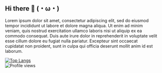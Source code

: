 <!--
### Hi there 👋
-->
## Hi there 👋 (・ω・)

Lorem ipsum dolor sit amet, consectetur adipiscing elit, sed do eiusmod tempor incididunt ut labore et dolore magna aliqua. Ut enim ad minim veniam, quis nostrud exercitation ullamco laboris nisi ut aliquip ex ea commodo consequat. Duis aute irure dolor in reprehenderit in voluptate velit esse cillum dolore eu fugiat nulla pariatur. Excepteur sint occaecat cupidatat non proident, sunt in culpa qui officia deserunt mollit anim id est laborum.

<!-- [richeyphu's GitHub stats](https://github-readme-stats.vercel.app/api?username=richeyphu&show_icons=true) -->
<!-- [![richeyphu's wakatime stats](https://github-readme-stats.vercel.app/api/wakatime?username=richeyphu)](https://github.com/anuraghazra/github-readme-stats) -->
[![Top Langs](https://github-readme-stats.vercel.app/api/top-langs/?username=richeyphu&layout=compact)](https://github.com/anuraghazra/github-readme-stats)<br>
![Profile views](https://komarev.com/ghpvc/?username=richeyphu&color=ff69b4&label=stray🐈+→+no.) <!-- Start counting on 19/7/2564 -->

<!--
**richeyphu/richeyphu** is a ✨ _special_ ✨ repository because its `README.md` (this file) appears on your GitHub profile.

Here are some ideas to get you started:

- 🔭 I’m currently working on ...
- 🌱 I’m currently learning ...
- 👯 I’m looking to collaborate on ...
- 🤔 I’m looking for help with ...
- 💬 Ask me about ...
- 📫 How to reach me: ...
- 😄 Pronouns: ...
- ⚡ Fun fact: ...
-->
